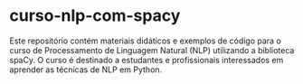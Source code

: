 # curso-nlp-com-spacy
Este repositório contém materiais didáticos e exemplos de código para o curso de Processamento de Linguagem Natural (NLP) utilizando a biblioteca spaCy. O curso é destinado a estudantes e profissionais interessados em aprender as técnicas de NLP em Python.
